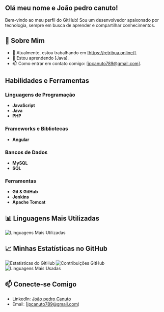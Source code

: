 ## Olá meu nome e João pedro canuto!

Bem-vindo ao meu perfil do GitHub! Sou um desenvolvedor apaixonado por tecnologia, sempre em busca de aprender e compartilhar conhecimentos.

## 🚀 Sobre Mim

- 🔭 Atualmente, estou trabalhando em [https://retribua.online/].
- 🌱 Estou aprendendo [Java].
- 📫 Como entrar em contato comigo: [jpcanuto789@gmail.com].


## Habilidades e Ferramentas

### Linguagens de Programação
- **JavaScript** 
- **Java**
- **PHP**

### Frameworks e Bibliotecas
- **Angular**

### Bancos de Dados
- **MySQL**
- **SQL**

### Ferramentas
- **Git & GitHub**
- **Jenkins**
- **Apache Tomcat**

## 📊 Linguagens Mais Utilizadas

![Linguagens Mais Utilizadas](https://github-readme-stats.vercel.app/api/top-langs/?username=jonny-canudo&layout=compact&theme=radical)

## 📈 Minhas Estatísticas no GitHub

![Estatísticas do GitHub](https://github-readme-stats.vercel.app/api?username=jonny-canudo&show_icons=true&theme=radical)
![Contribuições GitHub](https://github-readme-streak-stats.herokuapp.com/?user=jonny-canudo&theme=radical)
![Linguagens Mais Usadas](https://github-readme-stats.vercel.app/api/top-langs/?username=jonny-canudo&layout=compact&theme=radical)



## 📫 Conecte-se Comigo

- LinkedIn: [João pedro Canuto](https://www.linkedin.com/in/jo%C3%A3o-pedro-canuto-a3852a292/)
- Email: [jpcanuto789@gmail.com)


